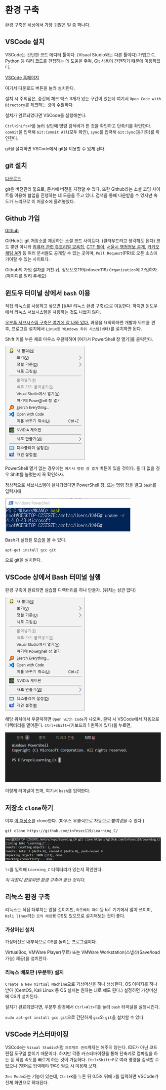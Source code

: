 # 환경 구축

환경 구축은 세상에서 가장 귀찮은 일 중 하나다.

## VSCode 설치

VSCode는 간단한 코드 에디터 툴이다. (Visual Studio와는 다른 툴이다)
가볍고 C, Python 등 여러 코드를 편집하는 데 도움을 주며, Git 사용이 간편하기 떄문에 이용하겠다.

[VSCode 홈페이지](https://code.visualstudio.com/)

여기서 다운로드 버튼을 눌러 설치한다.

설치 시 주의점은,
  중간에 체크 박스 3개가 있는 구간이 있는데 여기서 `Open Code with Directory`를 체크하는 것이 수월하다.

설치가 완료되었다면 VSCode를 실행해본다.

`Ctrl+Shift+P`를 눌러 상단에 명령 검색바가 뜬 것을 확인하고 단축키를 확인한다.
`commit`을 입력해 `Git:Commit All`(모두 확인),
`sync`를 입력해 `Git:Sync`(동기화)를 확인한다.

git을 설치하면 VSCode에서 git을 이용할 수 있게 된다.

## git 설치

[다운로드](.\Week1_Git,Compile\Git-2.16.2-64-bit.exe)

git은 버전관리 툴으로, 문서에 버전을 지정할 수 있다.
또한 Github라는 소셜 코딩 사이트를 이용해 협업을 진행하는 데 도움을 주고 있다.
검색을 통해 다운받을 수 있지만 속도가 느리므로 이 저장소에 올려놓았다.

## Github 가입

[Github](https://github.com/)

GitHub는 git 저장소를 제공하는 소셜 코드 사이트다. (클라우드라고 생각해도 된다)
코드 뿐만 아니라
    [컴퓨터 관련 튜토리얼 모음집](https://github.com/sindresorhus/awesome),
    [CTF 풀이](https://github.com/apsdehal/awesome-ctf),
    [서울시 행정정보 공개](https://github.com/seoul-opengov/opengov),
    [카카오 채팅 API](https://github.com/kakaochatfriend/KakaoChatFriendAPI)
등 여러 문서들도 공개할 수 있는 곳이며, `Pull Request`(PR)로 오픈 소스에 기여할 수 있는 사이트다.

Github의 가입 절차를 거친 뒤, 정보보호119(infosec119) `Organization`에 가입하자. (아이디를 알려 주세요)

## 윈도우 터미널 상에서 `bash` 이용

직접 리눅스를 사용하고 싶으면 [](## 리눅스 환경 구축)으로 이동한다.
하지만 윈도우에서 리눅스 서브시스템을 사용하는 것도 나쁘지 않다.

[우분투 서브시스템 구축은 여기에 잘 나와 있다.](http://prolite.tistory.com/830)
과정을 요약하자면 개발자 모드를 켠 후, 프로그램 설치에서 `Linux용 Windows 하위 시스템(베타)`를 설치하면 된다.

Shift 키를 누른 채로 마우스 우클릭하여 [여기서 PowerShell 창 열기]를 클릭한다.

![여기서 PowerShell 창 열기](../images\20180318_133506_1.png)

PowerShell 열기 없는 경우에는 `여기서 명령 창 열기` 버튼이 있을 것이다. 둘 다 없을 경우 Shift를 눌렀는지 꼭 확인하자.

정상적으로 서브시스템이 설치되었다면 PowerShell 창, 또는 명령 창을 열고 `bash`를 입력시에

![Bash가 실행된 모습](../images\20180318_133733_2.png)

Bash가 실행된 모습을 볼 수 있다.

`apt-get install gcc git`

으로 git을 설치한다.

## VSCode 상에서 Bash 터미널 실행

환경 구축이 완료되면 실습할 디렉터리를 하나 만들자. (위치는 상관 없다)

![그림 : 우클릭 Open with Code](../images\20180318_133506_1.png)

해당 위치에서 우클릭하면 `Open with Code`가 나오며, 클릭 시 VSCode에서 자동으로 디렉터리를 열어준다.
`Ctrl+Shift+`(키보드의 1 왼쪽에 있다)를 누르면,

![그림 : 터미널](../images\20180318_140503_3.png)

이렇게 터미널이 뜨며, 여기서 `bash`를 입력한다.

## 저장소 `clone`하기

이후 [이 저장소](https://github.com/infosec119/Learning_C/)를 clone한다. (마우스 우클릭으로 자동으로 붙여넣을 수 있다.)

`git clone https://github.com/infosec119/Learning_C/`

![그림 : clone](../images\20180318_140712.png)

`ls`를 입력해 `Learning_C` 디렉터리가 있는지 확인한다.

_이 과정이 완료되면 환경 구축이 끝난 것이다._

## 리눅스 환경 구축

리눅스는 직접 다루지는 않을 것이지만, `라즈베리 파이` 등 IoT 기기에서 많이 쓰이며,
`Kali linux`라는 `모의 해킹`용 OS도 있으므로 설치해보는 것이 좋다.

### 가상머신 설치

가상머신은 내부적으로 OS를 돌리는 프로그램이다.

VirtualBox, VMWare Player(무료) 또는 VMWare Workstation(스냅샷(Save/load 가능) 제공)을 설치한다.

### 리눅스 배포판 (우분투) 설치

`Create a New Virtual Machine`으로 가상머신을 하나 생성한다.
OS 이미지를 하나 받아 (CentOS, Kali Linux 등 OS 설치는 원하는 대로 해도 된다.) 설정하면 가상머신에 OS가 설치된다.

설치가 완료되었다면, 우분투 환경에서 `Ctrl+Alt+T`를 눌러 `bash` 터미널을 실행시킨다.

`sudo apt-get install gcc git`으로 간단하게 `gcc`와 `git`을 설치할 수 있다.

## VSCode 커스터마이징

VSCode는 `Visual Studio`처럼 `프로젝트 관리`까지는 해주지 않는다. IDE가 아닌 코드 편집 도구일 뿐이기 때문이다.
하지만 각종 커스터마이징을 통해 단축키로 컴파일을 하는 등 작업 속도를 빠르게 하는 것이 가능하다.
`Ctrl+Shift+P`로 여러 명령을 검색할 수 있으니 (영어로 입력해야 한다) 필요 시 이용해 보자.

`Zen Mode`라는 기능이 있는데, `Ctrl+K`를 누른 뒤 0.5초 뒤에 `z`를 입력하면 VSCode가 전체 화면으로 확대된다.